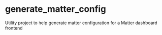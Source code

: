# generate_matter_config
Utility project to help generate matter configuration for a Matter dashboard frontend
